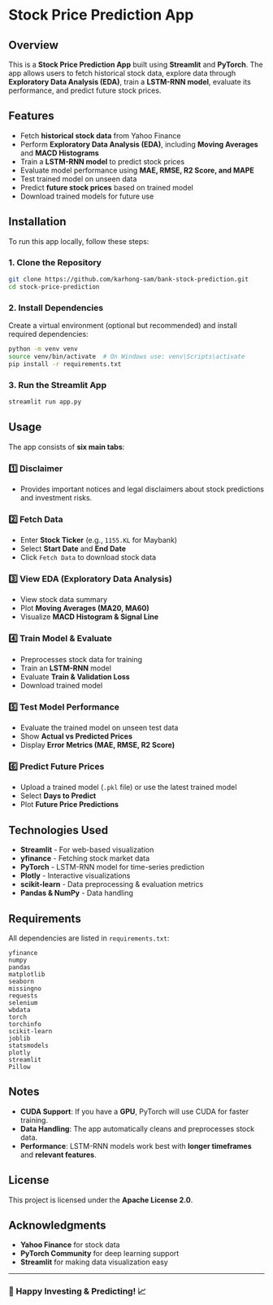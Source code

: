 # Stock Price Prediction App

## Overview
This is a **Stock Price Prediction App** built using **Streamlit** and **PyTorch**. The app allows users to fetch historical stock data, explore data through **Exploratory Data Analysis (EDA)**, train a **LSTM-RNN model**, evaluate its performance, and predict future stock prices.

## Features
- Fetch **historical stock data** from Yahoo Finance
- Perform **Exploratory Data Analysis (EDA)**, including **Moving Averages** and **MACD Histograms**
- Train a **LSTM-RNN model** to predict stock prices
- Evaluate model performance using **MAE, RMSE, R2 Score, and MAPE**
- Test trained model on unseen data
- Predict **future stock prices** based on trained model
- Download trained models for future use

## Installation
To run this app locally, follow these steps:

### 1. Clone the Repository
```bash
git clone https://github.com/karhong-sam/bank-stock-prediction.git
cd stock-price-prediction
```

### 2. Install Dependencies
Create a virtual environment (optional but recommended) and install required dependencies:
```bash
python -m venv venv
source venv/bin/activate  # On Windows use: venv\Scripts\activate
pip install -r requirements.txt
```

### 3. Run the Streamlit App
```bash
streamlit run app.py
```

## Usage
The app consists of **six main tabs**:

### 1️⃣ Disclaimer
- Provides important notices and legal disclaimers about stock predictions and investment risks.

### 2️⃣ Fetch Data
- Enter **Stock Ticker** (e.g., `1155.KL` for Maybank)
- Select **Start Date** and **End Date**
- Click `Fetch Data` to download stock data

### 3️⃣ View EDA (Exploratory Data Analysis)
- View stock data summary
- Plot **Moving Averages (MA20, MA60)**
- Visualize **MACD Histogram & Signal Line**

### 4️⃣ Train Model & Evaluate
- Preprocesses stock data for training
- Train an **LSTM-RNN** model
- Evaluate **Train & Validation Loss**
- Download trained model

### 5️⃣ Test Model Performance
- Evaluate the trained model on unseen test data
- Show **Actual vs Predicted Prices**
- Display **Error Metrics (MAE, RMSE, R2 Score)**

### 6️⃣ Predict Future Prices
- Upload a trained model (`.pkl` file) or use the latest trained model
- Select **Days to Predict**
- Plot **Future Price Predictions**

## Technologies Used
- **Streamlit** - For web-based visualization
- **yfinance** - Fetching stock market data
- **PyTorch** - LSTM-RNN model for time-series prediction
- **Plotly** - Interactive visualizations
- **scikit-learn** - Data preprocessing & evaluation metrics
- **Pandas & NumPy** - Data handling

## Requirements
All dependencies are listed in `requirements.txt`:
```
yfinance
numpy
pandas
matplotlib
seaborn
missingno
requests
selenium
wbdata
torch
torchinfo
scikit-learn
joblib
statsmodels
plotly
streamlit
Pillow
```

## Notes
- **CUDA Support**: If you have a **GPU**, PyTorch will use CUDA for faster training.
- **Data Handling**: The app automatically cleans and preprocesses stock data.
- **Performance**: LSTM-RNN models work best with **longer timeframes** and **relevant features**.

## License
This project is licensed under the **Apache License 2.0**.

## Acknowledgments
- **Yahoo Finance** for stock data
- **PyTorch Community** for deep learning support
- **Streamlit** for making data visualization easy

---
### 🚀 Happy Investing & Predicting! 📈
